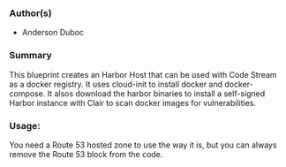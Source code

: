 ### Author(s)
  - Anderson Duboc

### Summary
This blueprint creates an Harbor Host that can be used with Code Stream as a docker registry.
It uses cloud-init to install docker and docker-compose. It alsos download the harbor binaries to install a self-signed Harbor instance with Clair to scan docker images for vulnerabilities.

### Usage:
You need a Route 53 hosted zone to use the way it is, but you can always remove the Route 53 block from the code.  